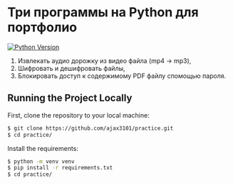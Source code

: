 # Три программы на Python для портфолио
[![Python Version](https://img.shields.io/badge/python-3.11-brightgreen.svg)](https://python.org)

1. Извлекать аудио дорожку из видео файла (mp4 -> mp3), 
2. Шифровать и дешифровать файлы, 
3. Блокировать доступ к содержимому PDF файлу спомощью пароля.

## Running the Project Locally

First, clone the repository to your local machine:
```bash
$ git clone https://github.com/ajax3101/practice.git
$ cd practice/
```
Install the requirements:
```bash
$ python -m venv venv 
$ pip install -r requirements.txt
$ cd practice/ 
